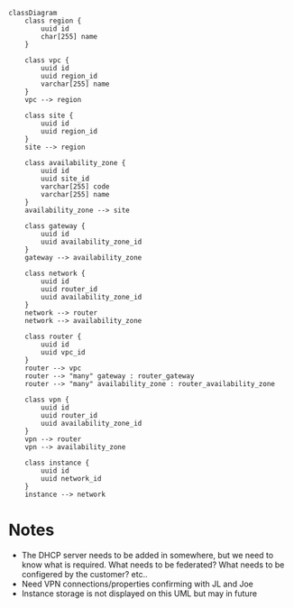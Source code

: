 ```mermaid
classDiagram
    class region {
        uuid id
        char[255] name
    }

    class vpc {
        uuid id
        uuid region_id
        varchar[255] name
    }
    vpc --> region

    class site {
        uuid id
        uuid region_id
    }
    site --> region

    class availability_zone {
        uuid id 
        uuid site_id
        varchar[255] code
        varchar[255] name
    }
    availability_zone --> site

    class gateway {
        uuid id
        uuid availability_zone_id
    }
    gateway --> availability_zone

    class network {
        uuid id
        uuid router_id
        uuid availability_zone_id
    }
    network --> router
    network --> availability_zone

    class router {
        uuid id
        uuid vpc_id
    }
    router --> vpc
    router --> "many" gateway : router_gateway
    router --> "many" availability_zone : router_availability_zone

    class vpn {
        uuid id
        uuid router_id
        uuid availability_zone_id
    }
    vpn --> router
    vpn --> availability_zone

    class instance {
        uuid id
        uuid network_id
    }
    instance --> network
```

# Notes

- The DHCP server needs to be added in somewhere, but we need to know what is required. What needs to be federated? What needs to be configered by the customer? etc..
- Need VPN connections/properties confirming with JL and Joe
- Instance storage is not displayed on this UML but may in future
